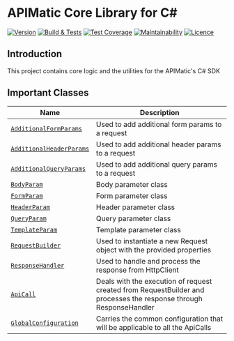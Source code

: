 # APIMatic Core Library for C#

[![Version][nuget-version]][nuget-url]
[![Build & Tests][test-badge]][test-url]
[![Test Coverage][coverage-badge]][coverage-url]
[![Maintainability][maintainability-badge]][maintainability-url]
[![Licence][license-badge]][license-url]

## Introduction
This project contains core logic and the utilities for the APIMatic's C# SDK

## Important Classes
| Name                                                                                 | Description                                                           |
|--------------------------------------------------------------------------------------|-----------------------------------------------------------------------|
| [`AdditionalFormParams`](APIMatic.Core/Request/Parameters/AdditionalFormParams.cs)   | Used to add additional form params to a request                       |
| [`AdditionalHeaderParams`](APIMatic.Core/Request/Parameters/AdditionalHeaderParams.cs) | Used to add additional header params to a request                     |
| [`AdditionalQueryParams`](APIMatic.Core/Request/Parameters/AdditionalQueryParams.cs) | Used to add additional query params to a request                      |
| [`BodyParam`](APIMatic.Core/Request/Parameters/BodyParam.cs)                         | Body parameter class                                                  |
| [`FormParam`](APIMatic.Core/Request/Parameters/FormParam.cs)                         | Form parameter class                                                  |
| [`HeaderParam`](APIMatic.Core/Request/Parameters/HeaderParam.cs)                     | Header parameter class                                                |
| [`QueryParam`](APIMatic.Core/Request/Parameters/QueryParam.cs)                       | Query parameter class                                                 |
| [`TemplateParam`](APIMatic.Core/Request/Parameters/TemplateParam.cs)                 | Template parameter class                                              |
| [`RequestBuilder`](APIMatic.Core/Request/RequestBuilder.cs)                          | Used to instantiate a new Request object with the provided properties |
| [`ResponseHandler`](APIMatic.Core/Response/ResponseHandler.cs)                       | Used to handle and process the response from HttpClient               |
| [`ApiCall`](APIMatic.Core/ApiCall.cs)  | Deals with the execution of request created from RequestBuilder and processes the response through ResponseHandler  |
| [`GlobalConfiguration`](APIMatic.Core/GlobalConfiguration.cs)  | Carries the common configuration that will be applicable to all the ApiCalls                |


[nuget-url]: https://www.nuget.org/packages/APIMatic.Core
[nuget-version]: https://img.shields.io/nuget/v/APIMatic.Core
[nuget-downloads]: https://img.shields.io/nuget/dt/APIMatic.Core
[test-badge]: https://github.com/apimatic/core-lib-csharp/actions/workflows/test.yml/badge.svg
[test-url]: https://github.com/apimatic/core-lib-csharp/actions/workflows/test.yml
[coverage-badge]: https://api.codeclimate.com/v1/badges/d613a5f73f605369e745/test_coverage
[coverage-url]: https://codeclimate.com/github/apimatic/core-lib-csharp/test_coverage
[maintainability-badge]: https://api.codeclimate.com/v1/badges/d613a5f73f605369e745/maintainability
[maintainability-url]: https://codeclimate.com/github/apimatic/core-lib-csharp/maintainability
[license-badge]: https://img.shields.io/badge/licence-APIMATIC-blue
[license-url]: LICENSE
